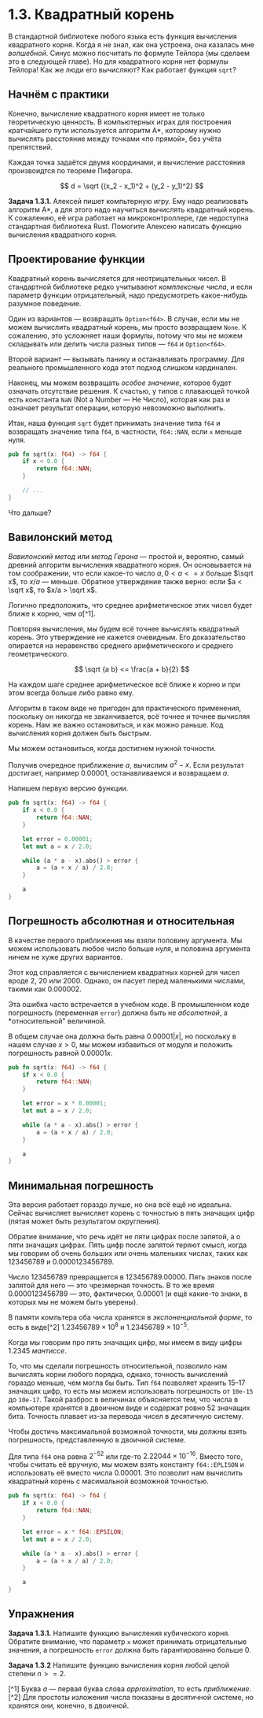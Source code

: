 # 1.3. Квадратный корень

В стандартной библиотеке любого языка есть функция вычисления квадратного корня.
Когда я не знал, как она устроена, она казалась мне *волшебной*.
Синус можно посчитать по формуле Тейлора (мы сделаем это в следующей главе).
Но для квадратного корня нет формулы Тейлора!
Как же люди его вычисляют?
Как работает функция `sqrt`?

## Начнём с практики

Конечно, вычисление квадратного корня имеет не только теоретическую ценность.
В компьютерных играх для построения кратчайшего пути используется алгоритм А*, которому нужно вычислять расстояние между точками «по прямой», без учёта препятствий.

Каждая точка задаётся двумя координами, и вычисление расстояния произвоидтся по теореме Пифагора.

$$
d = \sqrt {(x_2 - x_1)^2 + (y_2 - y_1)^2}
$$

**Задача 1.3.1.** Алексей пишет компьтерную игру.
Ему надо реализовать алгоритм А*, а для этого надо научиться вычислять квадратный корень.
К сожалению, её игра работает на микроконтроллере, где недоступна стандартная библиотека Rust.
Помогите Алексею написать функцию вычисления квадратного корня.

## Проектирование функции

Квадратный корень вычисляется для неотрицательных чисел.
В стандартной библиотеке редко учитываеют *комплексные числа*, и если параметр функции отрицательный, надо предусмотреть какое-нибудь разумное поведение.

Один из вариантов — возвращать `Option<f64>`. В случае, если мы не можем вычислить квадратный корень, мы просто возвращаем `None`. К сожалению, это усложняет наши формулы, потому что мы не можем складывать или делить числа разных типов — `f64` и `Option<f64>`.

Второй вариант — вызывать панику и останавливать программу. Для реального промышленного кода этот подход слишком кардинален.

Наконец, мы можем возвращать *особое значение*, которое будет означать отсутствие решения. К счастью, у типов с плавающей точкой есть константа `NaN` (Not a Number — Не Число), которая как раз и означает результат операции, которую невозможно выполнить.

Итак, наша функция `sqrt` будет принимать значение типа `f64` и возвращать значение типа `f64`, в частности, `f64::NAN`, если `x` меньше нуля.

```rust
pub fn sqrt(x: f64) -> f64 {
    if x < 0.0 {
        return f64::NAN;
    }

    // ...
}
```

Что дальше?

## Вавилонский метод

*Вавилонский метод* или *метод Герона* — простой и, вероятно, самый древний алгоритм вычисления квадратного корня.
Он основывается на том соображении, что если какое-то число $a, 0 < a <= x$ больше $\sqrt x$, то $x/a$ — меньше.
Обратное утверждение также верно: если $a < \sqrt x$, то $x/a > \sqrt x$.

Логично предположить, что среднее арифметическое этих чисел будет ближе к корню, чем $a$[^1].

Повторяя вычисления, мы будем всё точнее вычислять квадратный корень.
Это утверждение не кажется очевидным.
Его доказательство опирается на неравенство среднего арифметического и среднего геометрического.

$$
\sqrt {a b} <= \frac{a + b}{2}
$$

На каждом шаге среднее арифметическое всё ближе к корню и при этом всегда больше либо равно ему.

Алгоритм в таком виде не пригоден для практического применения, поскольку он никогда не заканчивается, всё точнее и точнее вычисляя корень.
Нам же важно остановиться, и как можно раньше.
Код вычисления корня должен быть быстрым.

Мы можем остановиться, когда достигнем нужной точности.

Получив очередное приближение $a$, вычислим $a^2 - x$.
Если результат достигает, например $0.00001$, останавливаемся и возвращаем $a$.

Напишем первую версию функции.

```rust
pub fn sqrt(x: f64) -> f64 {
    if x < 0.0 {
        return f64::NAN;
    }

    let error = 0.00001;
    let mut a = x / 2.0;

    while (a * a - x).abs() > error {
        a = (a + x / a) / 2.0;
    }

    a
}
```

## Погрешность абсолютная и относительная

В качестве первого приближения мы взяли половину аргумента.
Мы можем использовать любое число больше нуля, и половина аргумента ничем не хуже других вариантов.

Этот код справляется с вычислением квадратных корней для чисел вроде $2$, $20$ или $2000$.
Однако, он пасует перед маленькими числами, такими как $0.000002$.

Эта ошибка часто встречается в учебном коде.
В промышленном коде погрешность (переменная `error`) должна быть не *абсолютной*, а *относительной" величиной.

В общем случае она должна быть равна $0.00001 |x|$, но поскольку в нашем случае $x > 0$, мы можем избавиться от модуля и положить погрешность равной $0.00001 x$.

```rust
pub fn sqrt(x: f64) -> f64 {
    if x < 0.0 {
        return f64::NAN;
    }

    let error = x * 0.00001;
    let mut a = x / 2.0;

    while (a * a - x).abs() > error {
        a = (a + x / a) / 2.0;
    }

    a
}
```

## Минимальная погрешность

Эта версия работает гораздо лучше, но она всё ещё не идеальна.
Сейчас вычисляет вычисляет корень с точностью в пять значащих цифр (пятая может быть результатом округления).

Обратие внимание, что речь идёт не пяти цифрах после запятой, а о пяти значащих цифрах.
Пять цифр после запятой теряют смысл, когда мы говорим об очень больших или очень маленьких числах, таких как $123456789$ и $0.0000123456789$.

Число $123456789$ превращается в $123456789.00000$.
Пять знаков после запятой для него — это чрезмерная точность.
В то же время $0.0000123456789$ — это, фактически, $0.00001$ (и ещё какие-то знаки, в которых мы не можем быть уверены).

В памяти компьтера оба числа хранятся в *экспоненциальной форме*, то есть в виде[^2] $1.23456789\times 10^8$ и $1.23456789\times 10^{-5}$.

Когда мы говорим про пять значащих цифр, мы имеем в виду цифры $1.2345$ *мантиссе*.

То, что мы сделали погрешность относительной, позволило нам вычислять корни любого порядка, однако, точность вычислений гораздо меньше, чем могла бы быть.
Тип `f64` позволяет хранить 15–17 значащих цифр, то есть мы можем использовать погрешность от `10e-15` до `10e-17`.
Такой разброс в величинах объясняется тем, что числа в компьютере хранятся в двоичном виде и содержат ровно 52 значащих бита.
Точность плавает из-за перевода чисел в десятичную систему.

Чтобы достичь максимальной возможной точности, мы должны взять погрешность, представленную в двоичной системе.

Для типа `f64` она равна $2^{-52}$ или где-то $2.22044\times 10^{-16}$.
Вместо того, чтобы считать её вручную, мы можем взять константу `f64::EPLISON` и использовать её вместо числа $0.00001$.
Это позволит нам вычислить квадратный корень с масимальной возможной точностью.

```rust
pub fn sqrt(x: f64) -> f64 {
    if x < 0.0 {
        return f64::NAN;
    }

    let error = x * f64::EPSILON;
    let mut a = x / 2.0;

    while (a * a - x).abs() > error {
        a = (a + x / a) / 2.0;
    }

    a
}
```

## Упражнения

**Задача 1.3.1.** Напишите функцию вычисления кубического корня.
Обратите внимание, что параметр `x` может принимать отрицательные значения, а погрешность `error` должна быть гарантированно больше 0.

**Задача 1.3.2** Напишите функцию вычисления корня любой целой степени $n >= 2$.

[^1] Буква *a* — первая буква слова *approximation*, то есть *приближение*.
[^2] Для простоты изложения числа показаны в десятичной системе, но хранятся они, конечно, в двоичной.
